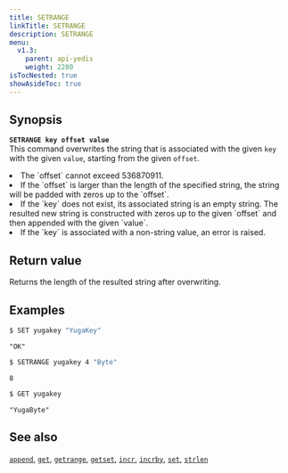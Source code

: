 ```yaml
---
title: SETRANGE
linkTitle: SETRANGE
description: SETRANGE
menu:
  v1.3:
    parent: api-yedis
    weight: 2280
isTocNested: true
showAsideToc: true
---
```


## Synopsis

<b>`SETRANGE key offset value`</b><br>
This command overwrites the string that is associated with the given `key` with the given `value`, starting from the given `offset`.
<li> The `offset` cannot exceed 536870911.</li>
<li>If the `offset` is larger than the length of the specified string, the string will be padded with zeros up to the `offset`.</li>
<li>If the `key` does not exist, its associated string is an empty string. The resulted new string is constructed with zeros up to the given `offset` and then appended with the given `value`.</li>
<li>If the `key` is associated with a non-string value, an error is raised.</li>

## Return value

Returns the length of the resulted string after overwriting.

## Examples

```sh
$ SET yugakey "YugaKey"
```

```
"OK"
```

```sh
$ SETRANGE yugakey 4 "Byte"
```

```
8
```

```sh
$ GET yugakey
```

```
"YugaByte"
```

## See also

[`append`](../append/), [`get`](../get/), [`getrange`](../getrange/), [`getset`](../getset/), [`incr`](../incr/), [`incrby`](../incrby/), [`set`](../set/), [`strlen`](../strlen/)
